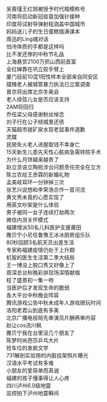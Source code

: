 吴蓉瑾王红旭被授予时代楷模称号  
河南将启动新冠疫苗加强针接种  
印度将试射导弹射程涵盖中国城市  
妈妈送儿子的生日蛋糕插满课本  
周迅的Ling魂对话  
怕冷体质的手都是这样吗  
比不发还惨的中秋节礼品  
上海悬赏2100万抓山西前首富  
全红婵靠在巩立姣手臂上  
厦门目前10混1阳性样本全部来自同安区  
摆摊老人被城管暴力执法已立案调查  
普京将出席北京冬奥会  
老人续弦儿女是否应该支持  
2AM将回归  
乔任梁父母感谢粉丝悼念  
刘子行在公子倾城里还债  
天猫超市就矿泉水现老鼠事件道歉  
灵媒  
民房失火老人进屋取钱不幸身亡  
15天新生儿患先天性心脏病急需转院手术  
为什么月饼越来越贵了  
赵立坚说立陶宛涉台问题责任完全在立方  
陈立农给王彦霖的新婚礼物  
孟美岐耳环一分钟掉三次  
张艺兴说想和李荣浩合作一首河流  
黄文秀未竟的心愿实现了  
用英文吵架是什么体验  
男子被同一女子连续打劫两次  
微信内测关怀模式  
福建增派50名儿科医护支援莆田  
撒贝宁小尼任鲁豫王冰冰厨房组乐队  
80秒回顾3名航天员出差生活  
专家称福建疫情仍处于上升期  
机智的医生生活第二季大结局  
王一博没上脱口秀又好像上了  
周深总台秋晚彩排现场深情献唱  
程了盛景初一集一吻  
当医护后才发现生命的脆弱  
各大平台中秋晚会阵容  
腾讯游戏公告中秋未成年人游戏限玩时间  
洛阳老君山到底有多美  
北京广播电视局先审演员片酬再审内容  
赵让cos流川枫  
撒贝宁我在台里没几个朋友了  
陈梦时尚芭莎乒乓大片  
抢车位的发疯文学  
731解剖实验用的内脏挂架照片曝光  
汉语水平考试有多难  
小朋友的爱简单而真诚  
福建的孩子懂事得让人心疼  
四川泸州6.0级地震  
监控拍下泸州地震瞬间  
